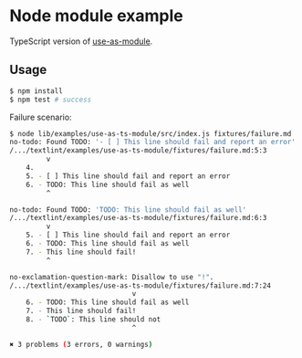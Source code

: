 # Node module example

TypeScript version of [use-as-module](https://github.com/textlint/textlint/tree/master/examples/use-as-module).


## Usage

```sh
$ npm install
$ npm test # success
```

Failure scenario:

```sh
$ node lib/examples/use-as-ts-module/src/index.js fixtures/failure.md
no-todo: Found TODO: '- [ ] This line should fail and report an error'
/.../textlint/examples/use-as-ts-module/fixtures/failure.md:5:3
         v
    4.
    5. - [ ] This line should fail and report an error
    6. - TODO: This line should fail as well
         ^

no-todo: Found TODO: 'TODO: This line should fail as well'
/.../textlint/examples/use-as-ts-module/fixtures/failure.md:6:3
         v
    5. - [ ] This line should fail and report an error
    6. - TODO: This line should fail as well
    7. - This line should fail!
         ^

no-exclamation-question-mark: Disallow to use "!".
/.../textlint/examples/use-as-ts-module/fixtures/failure.md:7:24
                              v
    6. - TODO: This line should fail as well
    7. - This line should fail!
    8. - `TODO`: This line should not
                              ^

✖ 3 problems (3 errors, 0 warnings)
```
